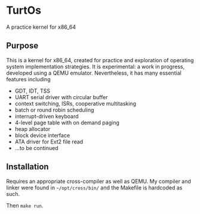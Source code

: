 # TurtOs

A practice kernel for x86_64

## Purpose

This is a kernel for x86_64, created for practice and exploration of operating system implementation strategies.  It is experimental: a work in progress, developed using a QEMU emulator.  Nevertheless, it has many essential features including

* GDT, IDT, TSS
* UART serial driver with circular buffer 
* context switching, ISRs, cooperative multitasking
* batch or round robin scheduling
* interrupt-driven keyboard
* 4-level page table with on demand paging
* heap allocator
* block device interface
* ATA driver for Ext2 file read
* ...to be continued

## Installation

Requires an appropriate cross-compiler as well as QEMU.  My compiler and linker were found in ```~/opt/cross/bin/``` and the Makefile is hardcoded as such.

Then ```make run```.
  
